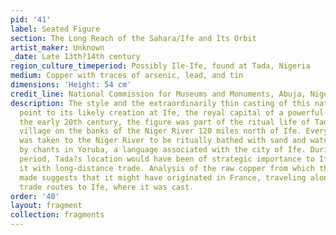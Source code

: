 ```yaml
---
pid: '41'
label: Seated Figure
section: The Long Reach of the Sahara/Ife and Its Orbit
artist_maker: Unknown
_date: Late 13th?14th century
region_culture_timeperiod: Possibly Ile-Ife, found at Tada, Nigeria
medium: Copper with traces of arsenic, lead, and tin
dimensions: 'Height: 54 cm'
credit_line: National Commission for Museums and Monuments, Abuja, Nigeria, 79.R18.
description: The style and the extraordinarily thin casting of this naturalistic figure
  point to its likely creation at Ife, the royal capital of a powerful kingdom. In
  the early 20th century, the figure was part of the ritual life of Tada, a small
  village on the banks of the Niger River 120 miles north of Ife. Every Friday it
  was taken to the Niger River to be ritually bathed with sand and water, accompanied
  by chants in Yoruba, a language associated with the city of Ife. During the medieval
  period, Tada?s location would have been of strategic importance to Ife, connecting
  it with long-distance trade. Analysis of the raw copper from which the statue is
  made suggests that it might have originated in France, traveling along these very
  trade routes to Ife, where it was cast.
order: '40'
layout: fragment
collection: fragments
---
```

